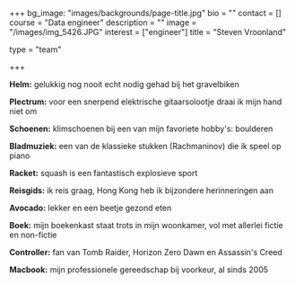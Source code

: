 +++
bg_image: "images/backgrounds/page-title.jpg"
bio = ""
contact = []
course = "Data engineer"
description = ""
image = "/images/img_5426.JPG"
interest = ["engineer"]
title = "Steven Vroonland"

type = "team"

+++

**Helm:** gelukkig nog nooit echt nodig gehad bij het gravelbiken

**Plectrum:** voor een snerpend elektrische gitaarsolootje draai ik mijn hand niet om

**Schoenen:** klimschoenen bij een van mijn favoriete hobby's: boulderen

**Bladmuziek:** een van de klassieke stukken (Rachmaninov) die ik speel op piano

**Racket:** squash is een fantastisch explosieve sport

**Reisgids:** ik reis graag, Hong Kong heb ik bijzondere herinneringen aan

**Avocado:** lekker en een beetje gezond eten

**Boek:** mijn boekenkast staat trots in mijn woonkamer, vol met allerlei fictie en non-fictie

**Controller:** fan van Tomb Raider, Horizon Zero Dawn en Assassin's Creed

**Macbook:** mijn professionele gereedschap bij voorkeur, al sinds 2005